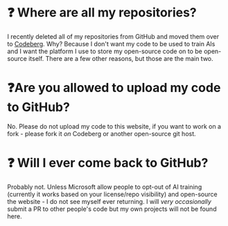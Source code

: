 # ❓ Where are all my repositories?
I recently deleted all of my repositories from GitHub and moved them over to [Codeberg](https://codeberg.org/naomi). Why? Because I don't want my code to be used to train AIs and I want the platform I use to store my open-source code on to be open-source itself. There are a few other reasons, but those are the main two.

# ❓Are you allowed to upload my code to GitHub?
No. Please do not upload my code to this website, if you want to work on a fork - please fork it *on* Codeberg or another open-source git host.

# ❓ Will I ever come back to GitHub?
Probably not. Unless Microsoft allow people to opt-out of AI training (currently it works based on your license/repo visibility) and open-source the website - I do not see myself ever returning. I will *very occasionally* submit a PR to other people's code but my own projects will not be found here.
